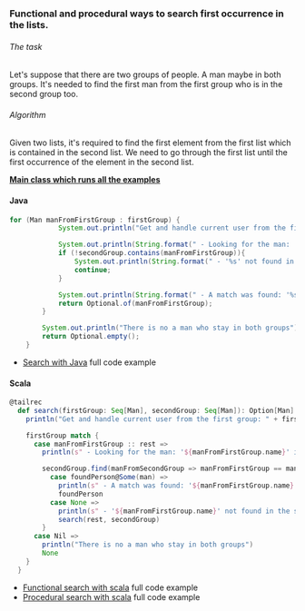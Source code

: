 ### Functional and procedural ways to search first occurrence in the lists.

###### The task
Let's suppose that there are two groups of people. A man maybe in both groups. 
It's needed to find the first man from the first group who is in the second group too. 

###### Algorithm
Given two lists, it's required to find the first element from the first list which is contained in the second list.
We need to go through the first list until the first occurrence of the element in the second list.

**[Main class which runs all the examples](SearchApp.scala)**

#### Java

```java
for (Man manFromFirstGroup : firstGroup) {
            System.out.println("Get and handle current user from the first group: " + manFromFirstGroup.name());

            System.out.println(String.format(" - Looking for the man: '%s' in the second group", manFromFirstGroup.name()));
            if (!secondGroup.contains(manFromFirstGroup)){
                System.out.println(String.format(" - '%s' not found in the second group", manFromFirstGroup.name()));
                continue;
            }

            System.out.println(String.format(" - A match was found: '%s'", manFromFirstGroup.name()));
            return Optional.of(manFromFirstGroup);
        }

        System.out.println("There is no a man who stay in both groups");
        return Optional.empty();
    }
```

* [Search with Java](JavaSearch.java) full code example


#### Scala

```scala
@tailrec
  def search(firstGroup: Seq[Man], secondGroup: Seq[Man]): Option[Man] = {
    println("Get and handle current user from the first group: " + firstGroup.head.name)

    firstGroup match {
      case manFromFirstGroup :: rest =>
        println(s" - Looking for the man: '${manFromFirstGroup.name}' in the second group")

        secondGroup.find(manFromSecondGroup => manFromFirstGroup == manFromSecondGroup) match {
          case foundPerson@Some(man) =>
            println(s" - A match was found: '${manFromFirstGroup.name}'")
            foundPerson
          case None =>
            println(s" - '${manFromFirstGroup.name}' not found in the second group")
            search(rest, secondGroup)
        }
      case Nil =>
        println("There is no a man who stay in both groups")
        None
    }
  }
```

* [Functional search with scala](ScalaFunctionalSearch.scala) full code example
* [Procedural search with scala](ScalaProceduralSearch.scala) full code example
